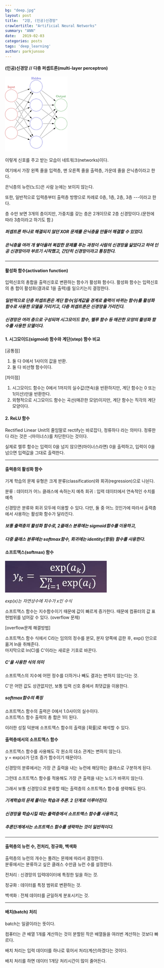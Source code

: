 ```yaml
---
bg: "deep.jpg"
layout: post
title:  "2장, (인공)신경망"
crawlertitle: "Artificial Neural Networks"
summary: "ANN"
date:   2019-02-03
categories: posts
tags: 'deep_learning'
author: parkjunsoo
---
```


#### (인공)신경망 // 다층 퍼셉트론(multi-layer perceptron)



![ANN](https://github.com/junsoofeb/junsoofeb.github.io/raw/master/assets/images/ANN.png)

이렇게 신호를 주고 받는 모습이 네트워크(networks)이다.

여기에서 가장 왼쪽 줄을 입력층, 맨 오른쪽 줄을 출력층, 가운데 줄을 은닉층이라고 한다.

은닉층의 뉴런(노드)은 사람 눈에는 보이지 않는다.

또한, 일반적으로 입력층부터 출력층 방향으로 차례로 0층, 1층, 2층, 3층 ---이라고 한다.

층 수만 보면 3개의 층이지만, 가중치를 갖는 층은 2개이므로 2층 신경망이다.(문헌에 따라 3층이라고 하기도 함.)
##### 퍼셉트론 하나로 해결되지 않던 XOR 문제를 은닉층을 만들어 해결할 수 있었다.
##### 은닉층을 여러 개 쌓아올려 복잡한 문제를 푸는 과정이 사람의 신경망을 닮았다고 하여 인공 신경망이라 부르기 시작했고, 간단히 신경망이라고 통칭한다.
***

#### 활성화 함수(activation function)

입력신호의 총합을 출력신호로 변환하는 함수가 활성화 함수다.
활성화 함수는 입력신호의 총 합이 활성화(결과로 1을 출력)를 일으키는지 결정한다.

##### 일반적으로 단층 퍼셉트론은 계단 함수(임계값을 경계로 출력이 바뀌는 함수)를 활성화 함수로 사용한 모델을 가리키고, 다층 퍼셉트론은 신경망을 가리킨다.

##### 신경망은 여러 층으로 구성되며 시그모이드 함수, 렐루 함수 등 매끈한 모양의 활성화 함수를 사용한 모델이다.

#### 1. 시그모이드(sigmoid) 함수와 계단(step) 함수 비교


[공통점]
1) 둘 다 0에서 1사이의 값을 반환.
2) 둘 다 비선형 함수이다.

[차이점]
1) 시그모이드 함수는 0에서 1까지의 실수값(연속)을 반환하지만, 계단 함수는 0 또는 1(이산)만을 반환한다.
2) 외형적으로 시그모이드 함수는 곡선(매끈한 모양)이지만, 계단 함수는 직각의 계단 모양이다.

#### 2. ReLU 함수

Rectified Linear Unit의 줄임말로 rectify는 바로잡다, 정류하다 라는 의미다.
정류한다 라는 것은 -(마이너스)를 차단한다는 것이다.

실제로 렐루 함수는 입력이 0을 넘지 않으면(마이너스라면) 0을 출력하고,
입력이 0을 넘으면 입력값을 그대로 출력한다.

***
#### 출력층의 활성화 함수

기계 학습의 문제 유형은 크게 분류(classification)와 회귀(regression)으로 나뉜다.

분류 : 데이터가 어느 클래스에 속하는지 예측
회귀 : 입력 데이터에서 연속적인 수치를 예측

신경망은 분류와 회귀 모두에 이용할 수 있다.
다만, 둘 중 어느 것인가에 따라서 출력층에서 사용하는 활성화 함수가 달라진다.

##### 보통 출력층의 활성화 함수로, 2클래스 분류에는 sigmoid함수를 이용하고,
##### 다중 클래스 분류에는 softmax함수, 회귀에는 identity(항등) 함수를 사용한다.

#### 소프트맥스(softmax) 함수

![softmax](https://github.com/junsoofeb/junsoofeb.github.io/raw/master/assets/images/softmax.jpg)

_exp(x)는 자연상수에 지수가 x인 수식_

소프트맥스 함수는 지수함수이기 때문에 값이 빠르게 증가한다.
때문에 컴퓨터의 값 표현범위를 넘어갈 수 있다. (overflow 문제)

[overflow문제 해결방법]  

소프트맥스 함수 식에서 C라는 임의의 정수를 분모, 분자 양쪽에 곱한 후, exp() 안으로 옮겨 ln을 취해준다.  
마지막으로 ln(C)를 C'이라는 새로운 기호로 바꾼다.

##### C'을 사용한 식의 의미

 소프트맥스의 지수에 어떤 정수를 더하거나 빼도 결과는 변하지 않는다는 것.

C'은 어떤 값도 상관없지만, 보통 입력 신호 중에서 최댓값을 이용한다.

##### softmax함수의 특징

소프트맥스 함수의 출력은 0에서 1.0사이의 실수이다.  
소프트맥스 함수 출력의 총 합은 1이 된다.

이러한 성질 덕분에 소프트맥스 함수의 출력을 [확률]로 해석할 수 있다.

#### 출력층에서의 소프트맥스 함수

소프트맥스 함수를 사용해도 각 원소의 대소 관계는 변하지 않는다.  
y = exp(x)가 단조 증가 함수이기 때문이다.

신경망의 분류에서는 가장 큰 출력을 내는 뉴런에 해당하는 클래스로 구분하게 된다.

그런데 소프트맥스 함수를 적용해도 가장 큰 출력을 내는 노드가 바뀌지 않는다.

그래서 보통 신경망으로 분류할 때는 출력층의 소프트맥스 함수를 생략해도 된다.

##### 기계학습의 문제 풀이는 학습과 추론. 2 단계로 이루어진다.
##### 신경망을 학습시킬 때는 출력층에서 소프트맥스 함수를 사용하고,
##### 추론단계에서는 소프트맥스 함수를 생략하는 것이 일반적이다.
***

#### 출력층의 뉴런 수, 전처리, 정규화, 백색화

출력층의 뉴런의 개수는 풀려는 문제에 따라서 결정한다.  
분류에서는 분류하고 싶은 클래스 수만큼 뉴런 수를 설정한다.

전처리 : 신경망의 입력데이터에 특정한 일을 하는 것.

정규화 : 데이터를 특정 범위로 변환하는 것.

백색화 : 전체 데이터를 균일하게 분포시키는 것.

***

#### 배치(batch) 처리

batch는 일괄이라는 뜻이다.  

컴퓨터는 큰 배열 1개를 계산하는 것이 분할된 작은 배열들을 여러번 계산하는 것보다 빠르다.

배치 처리는 입력 데이터를 하나로 묶어서 처리(계산)하겠다는 것이다.  

배치 처리를 하면 데이터 1개당 처리시간이 많이 줄어든다.
